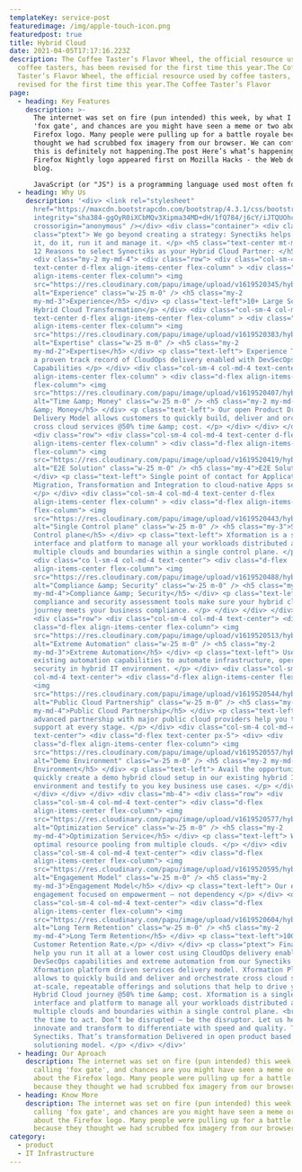 ```yaml
---
templateKey: service-post
featuredimage: /img/apple-touch-icon.png
featuredpost: true
title: Hybrid Cloud
date: 2021-04-05T17:17:16.223Z
description: The Coffee Taster’s Flavor Wheel, the official resource used by
  coffee tasters, has been revised for the first time this year.The Coffee
  Taster’s Flavor Wheel, the official resource used by coffee tasters, has been
  revised for the first time this year.The Coffee Taster’s Flavor
page:
  - heading: Key Features
    description: >-
      The internet was set on fire (pun intended) this week, by what I'm calling
      'fox gate', and chances are you might have seen a meme or two about the
      Firefox logo. Many people were pulling up for a battle royale because they
      thought we had scrubbed fox imagery from our browser. We can confirm, that
      this is definitely not happening.The post Here’s what’s happening with the
      Firefox Nightly logo appeared first on Mozilla Hacks - the Web developer
      blog.

      JavaScript (or "JS") is a programming language used most often for dynamic client-side scripts on webpages, but it is also often used on the server-side, using a runtime such as Node.js.
  - heading: Why Us
    description: '<div> <link rel="stylesheet"
      href="https://maxcdn.bootstrapcdn.com/bootstrap/4.3.1/css/bootstrap.min.css"
      integrity="sha384-ggOyR0iXCbMQv3Xipma34MD+dH/1fQ784/j6cY/iJTQUOhcWr7x9JvoRxT2MZw1T"
      crossorigin="anonymous" /></div> <div class="container"> <div class=""> <p
      class="ptext"> We go beyond creating a strategy: Synectiks helps you plan
      it, do it, run it and manage it. </p> <h5 class="text-center mt-md-4"> Top
      12 Reasons to select Synectiks as your Hybrid Cloud Partner: </h5> </div>
      <div class="my-2 my-md-4"> <div class="row"> <div class="col-sm-4 col-md-4
      text-center d-flex align-items-center flex-column" > <div class="d-flex
      align-items-center flex-column"> <img
      src="https://res.cloudinary.com/papu/image/upload/v1619520345/hybrid-cloud/Experience_iege6d.png"
      alt="Experience" class="w-25 m-0" /> <h5 class="my-2
      my-md-3">Experience</h5> </div> <p class="text-left">10+ Large Scale
      Hybrid Cloud Transformation</p> </div> <div class="col-sm-4 col-md-4
      text-center d-flex align-items-center flex-column" > <div class="d-flex
      align-items-center flex-column"> <img
      src="https://res.cloudinary.com/papu/image/upload/v1619520383/hybrid-cloud/Expertise_cobi7k.png"
      alt="Expertise" class="w-25 m-0" /> <h5 class="my-2
      my-md-2">Expertise</h5> </div> <p class="text-left"> Experience Team with
      a proven track record of CloudOps delivery enabled with DevSecOps
      Capabilities </p> </div> <div class="col-sm-4 col-md-4 text-center d-flex
      align-items-center flex-column" > <div class="d-flex align-items-center
      flex-column"> <img
      src="https://res.cloudinary.com/papu/image/upload/v1619520407/hybrid-cloud/Time_Money_p750gs.png"
      alt="Time &amp; Money" class="w-25 m-0" /> <h5 class="my-2 my-md-3">Time
      &amp; Money</h5> </div> <p class="text-left"> Our open Product Driven
      Delivery Model allows customers to quickly build, deliver and orchestrate
      cross cloud services @50% time &amp; cost. </p> </div> </div> </div> <div>
      <div class="row"> <div class="col-sm-4 col-md-4 text-center d-flex
      align-items-center flex-column" > <div class="d-flex align-items-center
      flex-column"> <img
      src="https://res.cloudinary.com/papu/image/upload/v1619520419/hybrid-cloud/E2E_Solution_cjkjsr.png"
      alt="E2E Solution" class="w-25 m-0" /> <h5 class="my-4">E2E Solution</h5>
      </div> <p class="text-left"> Single point of contact for Application
      Migration, Transformation and Integration to cloud-native Apps services.
      </p> </div> <div class="col-sm-4 col-md-4 text-center d-flex
      align-items-center flex-column" > <div class="d-flex align-items-center
      flex-column"> <img
      src="https://res.cloudinary.com/papu/image/upload/v1619520443/hybrid-cloud/Single_Control_plane_iznjg0.png"
      alt="Single Control plane" class="w-25 m-0" /> <h5 class="my-3">Single
      Control plane</h5> </div> <p class="text-left"> Xformation is a single
      interface and platform to manage all your workloads distributed across
      multiple clouds and boundaries within a single control plane. </p> </div>
      <div class="co l-sm-4 col-md-4 text-center"> <div class="d-flex
      align-items-center flex-column"> <img
      src="https://res.cloudinary.com/papu/image/upload/v1619520488/hybrid-cloud/Compliance_Security_rng4yo.png"
      alt="Compliance &amp; Security" class="w-25 m-0" /> <h5 class="my-2
      my-md-4">Compliance &amp; Security</h5> </div> <p class="text-left"> Our
      compliance and security assessment tools make sure your hybrid cloud
      journey meets your business compliance. </p> </div> </div> </div> <div>
      <div class="row"> <div class="col-sm-4 col-md-4 text-center"> <div
      class="d-flex align-items-center flex-column"> <img
      src="https://res.cloudinary.com/papu/image/upload/v1619520513/hybrid-cloud/Extreme_Automation_ewfqaf.png"
      alt="Extreme Automation" class="w-25 m-0" /> <h5 class="my-2
      my-md-3">Extreme Automation</h5> </div> <p class="text-left"> Use our
      existing automation capabilities to automate infrastructure, operations,
      security in hybrid IT environment. </p> </div> <div class="col-sm-4
      col-md-4 text-center"> <div class="d-flex align-items-center flex-column">
      <img
      src="https://res.cloudinary.com/papu/image/upload/v1619520544/hybrid-cloud/Public_Cloud_Partnership_sn3buf.png"
      alt="Public Cloud Partnership" class="w-25 m-0" /> <h5 class="my-2
      my-md-4">Public Cloud Partnership</h5> </div> <p class="text-left"> Our
      advanced partnership with major public cloud providers help you to get
      support at every stage. </p> </div> <div class="col-sm-4 col-md-4
      text-center"> <div class="d-flex text-center px-5"> <div> <div
      class="d-flex align-items-center flex-column"> <img
      src="https://res.cloudinary.com/papu/image/upload/v1619520557/hybrid-cloud/DemoEnvironment_wjjjxe.png"
      alt="Demo Environment" class="w-25 m-0" /> <h5 class="my-2 my-md-3">Demo
      Environment</h5> </div> <p class="text-left"> Avail the opportunity to
      quickly create a demo hybrid cloud setup in our existing hybrid IT
      environment and testify to you key business use cases. </p> </div> </div>
      </div> </div> </div> <div class="mb-4"> <div class="row"> <div
      class="col-sm-4 col-md-4 text-center"> <div class="d-flex
      align-items-center flex-column"> <img
      src="https://res.cloudinary.com/papu/image/upload/v1619520577/hybrid-cloud/Optimization_Service_n1wyca.png"
      alt="Optimization Service" class="w-25 m-0" /> <h5 class="my-2
      my-md-4">Optimization Service</h5> </div> <p class="text-left"> We do
      optimal resource pooling from multiple clouds. </p> </div> <div
      class="col-sm-4 col-md-4 text-center"> <div class="d-flex
      align-items-center flex-column"> <img
      src="https://res.cloudinary.com/papu/image/upload/v1619520595/hybrid-cloud/Engagement_Model_fqd7dq.png"
      alt="Engagement Model" class="w-25 m-0" /> <h5 class="my-2
      my-md-3">Engagement Model</h5> </div> <p class="text-left"> Our every
      engagement focused on empowerment – not dependency </p> </div> <div
      class="col-sm-4 col-md-4 text-center"> <div class="d-flex
      align-items-center flex-column"> <img
      src="https://res.cloudinary.com/papu/image/upload/v1619520604/hybrid-cloud/Long_Term_Retention_sy3krr.png"
      alt="Long Term Retention" class="w-25 m-0" /> <h5 class="my-2
      my-md-4">Long Term Retention</h5> </div> <p class="text-left">100%
      Customer Retention Rate.</p> </div> </div> <p class="ptext"> Finally, we
      help you run it all at a lower cost using CloudOps delivery enabled with
      DevSecOps capabilities and extreme automation from our Synectiks
      Xformation platform driven services delivery model. Xformation Platform
      allows to quickly build and deliver and orchestrate cross cloud services,
      at-scale, repeatable offerings and solutions that help to drive your
      Hybrid Cloud journey @50% time &amp; cost. Xformation is a single
      interface and platform to manage all your workloads distributed across
      multiple clouds and boundaries within a single control plane. <br />Now is
      the time to act. Don’t be disrupted — be the disruptor. Let us help you
      innovate and transform to differentiate with speed and quality. That’s
      Synectiks. That’s transformation Delivered in open product based
      solutioning model. </p> </div> </div>'
  - heading: Our Aproach
    description: The internet was set on fire (pun intended) this week, by what I'm
      calling 'fox gate', and chances are you might have seen a meme or two
      about the Firefox logo. Many people were pulling up for a battle royale
      because they thought we had scrubbed fox imagery from our browser.
  - heading: Know More
    description: The internet was set on fire (pun intended) this week, by what I'm
      calling 'fox gate', and chances are you might have seen a meme or two
      about the Firefox logo. Many people were pulling up for a battle royale
      because they thought we had scrubbed fox imagery from our browser.
category:
  - product
  - IT Infrastructure
---
```

